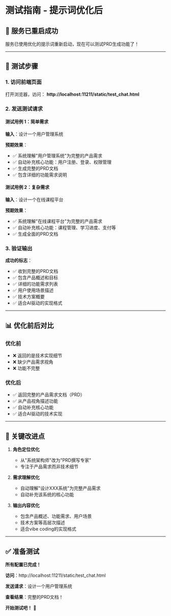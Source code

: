 # 测试指南 - 提示词优化后

## 🎉 服务已重启成功

服务已使用优化的提示词重新启动，现在可以测试PRD生成功能了！

---

## 🧪 测试步骤

### 1. 访问前端页面

打开浏览器，访问：
**http://localhost:11211/static/test_chat.html**

### 2. 发送测试请求

#### 测试用例 1：简单需求
**输入**：设计一个用户管理系统

**预期效果**：
- ✅ 系统理解"用户管理系统"为完整的产品需求
- ✅ 自动补充核心功能：用户注册、登录、权限管理
- ✅ 生成完整的PRD文档
- ✅ 包含详细的功能需求说明

#### 测试用例 2：复杂需求
**输入**：设计一个在线课程平台

**预期效果**：
- ✅ 系统理解"在线课程平台"为完整的产品需求
- ✅ 自动补充核心功能：课程管理、学习进度、支付等
- ✅ 生成全面的PRD文档

### 3. 验证输出

**成功的标志**：
- ✅ 收到完整的PRD文档
- ✅ 包含产品概述和目标
- ✅ 详细的功能需求列表
- ✅ 用户使用场景描述
- ✅ 技术方案概要
- ✅ 适合AI驱动的实现格式

---

## 📊 优化前后对比

### 优化前
- ❌ 返回的是技术实现细节
- ❌ 缺少产品需求视角
- ❌ 功能不完整

### 优化后
- ✅ 返回完整的产品需求文档（PRD）
- ✅ 从产品视角描述功能
- ✅ 自动补充核心功能
- ✅ 适合AI驱动的技术实现

---

## 🎯 关键改进点

1. **角色定位优化**
   - 从"系统架构师"改为"PRD撰写专家"
   - 专注于产品需求而非技术细节

2. **需求理解优化**
   - 自动理解"设计XXX系统"为完整产品需求
   - 自动补充该系统的核心功能

3. **输出内容优化**
   - 包含产品概述、功能需求、用户场景
   - 技术方案等高层次描述
   - 适合vibe coding的实现格式

---

## ✅ 准备测试

**所有配置已完成！**

**访问**：http://localhost:11211/static/test_chat.html

**发送请求**：设计一个用户管理系统

**查看结果**：完整的PRD文档！

**开始测试吧！** 🚀

